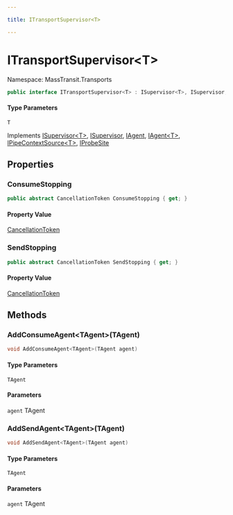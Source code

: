 ```yaml
---

title: ITransportSupervisor<T>

---
```


# ITransportSupervisor\<T\>

Namespace: MassTransit.Transports

```csharp
public interface ITransportSupervisor<T> : ISupervisor<T>, ISupervisor, IAgent, IAgent<T>, IPipeContextSource<T>, IProbeSite
```

#### Type Parameters

`T`<br/>

Implements [ISupervisor\<T\>](../masstransit/isupervisor-1), [ISupervisor](../masstransit/isupervisor), [IAgent](../masstransit/iagent), [IAgent\<T\>](../masstransit/iagent-1), [IPipeContextSource\<T\>](../masstransit/ipipecontextsource-1), [IProbeSite](../masstransit/iprobesite)

## Properties

### **ConsumeStopping**

```csharp
public abstract CancellationToken ConsumeStopping { get; }
```

#### Property Value

[CancellationToken](https://learn.microsoft.com/en-us/dotnet/api/system.threading.cancellationtoken)<br/>

### **SendStopping**

```csharp
public abstract CancellationToken SendStopping { get; }
```

#### Property Value

[CancellationToken](https://learn.microsoft.com/en-us/dotnet/api/system.threading.cancellationtoken)<br/>

## Methods

### **AddConsumeAgent\<TAgent\>(TAgent)**

```csharp
void AddConsumeAgent<TAgent>(TAgent agent)
```

#### Type Parameters

`TAgent`<br/>

#### Parameters

`agent` TAgent<br/>

### **AddSendAgent\<TAgent\>(TAgent)**

```csharp
void AddSendAgent<TAgent>(TAgent agent)
```

#### Type Parameters

`TAgent`<br/>

#### Parameters

`agent` TAgent<br/>
